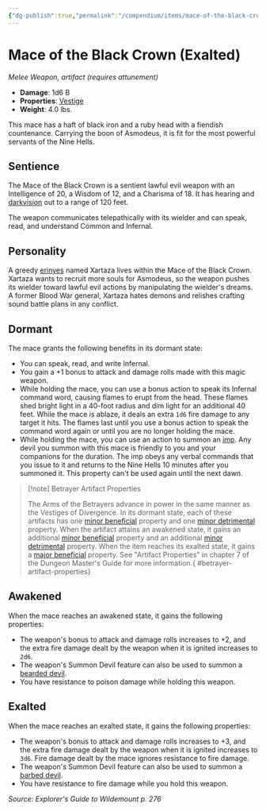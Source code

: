 ```yaml
---
{"dg-publish":true,"permalink":"/compendium/items/mace-of-the-black-crown-exalted-egw/","tags":["compendium/src/5e/egw","item/attunement/required","item/property/vestige","item/rarity/artifact","item/weapon/simple/melee"]}
---
```


# Mace of the Black Crown (Exalted)
*Melee Weapon, artifact (requires attunement)*  

- **Damage**: 1d6 B
- **Properties**: [Vestige](rules/item-properties.md#Vestige)
- **Weight**: 4.0 lbs.

This mace has a haft of black iron and a ruby head with a fiendish countenance. Carrying the boon of Asmodeus, it is fit for the most powerful servants of the Nine Hells.

## Sentience

The Mace of the Black Crown is a sentient lawful evil weapon with an Intelligence of 20, a Wisdom of 12, and a Charisma of 18. It has hearing and [darkvision](rules/senses.md#darkvision) out to a range of 120 feet.

The weapon communicates telepathically with its wielder and can speak, read, and understand Common and Infernal.

## Personality

A greedy [erinyes](compendium/bestiary/fiend/erinyes.md) named Xartaza lives within the Mace of the Black Crown. Xartaza wants to recruit more souls for Asmodeus, so the weapon pushes its wielder toward lawful evil actions by manipulating the wielder's dreams. A former Blood War general, Xartaza hates demons and relishes crafting sound battle plans in any conflict.

## Dormant

The mace grants the following benefits in its dormant state:

- You can speak, read, and write Infernal.  
- You gain a +1 bonus to attack and damage rolls made with this magic weapon.  
- While holding the mace, you can use a bonus action to speak its Infernal command word, causing flames to erupt from the head. These flames shed bright light in a 40-foot radius and dim light for an additional 40 feet. While the mace is ablaze, it deals an extra `1d6` fire damage to any target it hits. The flames last until you use a bonus action to speak the command word again or until you are no longer holding the mace.  
- While holding the mace, you can use an action to summon an [imp](compendium/bestiary/fiend/imp.md). Any devil you summon with this mace is friendly to you and your companions for the duration. The imp obeys any verbal commands that you issue to it and returns to the Nine Hells 10 minutes after you summoned it. This property can't be used again until the next dawn.  

> [!note] Betrayer Artifact Properties
> 
> The Arms of the Betrayers advance in power in the same manner as the Vestiges of Divergence. In its dormant state, each of these artifacts has one [minor beneficial](compendium/tables/artifact-properties-minor-beneficial-properties.md) property and one [minor detrimental](compendium/tables/artifact-properties-minor-detrimental-properties.md) property. When the artifact attains an awakened state, it gains an additional [minor beneficial](compendium/tables/artifact-properties-minor-beneficial-properties.md) property and an additional [minor detrimental](compendium/tables/artifact-properties-minor-detrimental-properties.md) property. When the item reaches its exalted state, it gains a [major beneficial](compendium/tables/artifact-properties-major-beneficial-properties.md) property. See "Artifact Properties" in chapter 7 of the Dungeon Master's Guide for more information.{ #betrayer-artifact-properties}


## Awakened

When the mace reaches an awakened state, it gains the following properties:

- The weapon's bonus to attack and damage rolls increases to +2, and the extra fire damage dealt by the weapon when it is ignited increases to `2d6`.  
- The weapon's Summon Devil feature can also be used to summon a [bearded devil](compendium/bestiary/fiend/bearded-devil.md).  
- You have resistance to poison damage while holding this weapon.  

## Exalted

When the mace reaches an exalted state, it gains the following properties:

- The weapon's bonus to attack and damage rolls increases to +3, and the extra fire damage dealt by the weapon when it is ignited increases to `3d6`. Fire damage dealt by the mace ignores resistance to fire damage.  
- The weapon's Summon Devil feature can also be used to summon a [barbed devil](compendium/bestiary/fiend/barbed-devil.md).  
- You have resistance to fire damage while you hold this weapon.  

*Source: Explorer's Guide to Wildemount p. 276*